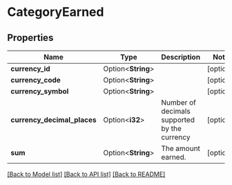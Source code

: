 # CategoryEarned

## Properties

Name | Type | Description | Notes
------------ | ------------- | ------------- | -------------
**currency_id** | Option<**String**> |  | [optional]
**currency_code** | Option<**String**> |  | [optional]
**currency_symbol** | Option<**String**> |  | [optional]
**currency_decimal_places** | Option<**i32**> | Number of decimals supported by the currency | [optional]
**sum** | Option<**String**> | The amount earned. | [optional]

[[Back to Model list]](../README.md#documentation-for-models) [[Back to API list]](../README.md#documentation-for-api-endpoints) [[Back to README]](../README.md)


